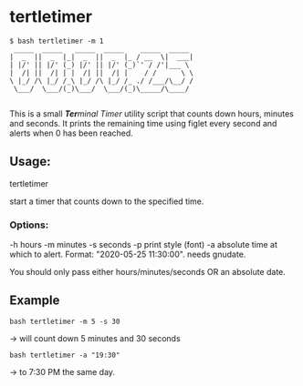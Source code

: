 # tertletimer

```
$ bash tertletimer -m 1
 _____  _____   _____  _____    _____  _____ 
|  _  ||  _  |_|  _  ||  _  |_ / __  \|  ___|
| |/' || |/' (_) |/' || |/' (_)`' / /'|___ \ 
|  /| ||  /| | |  /| ||  /| |    / /      \ \
\ |_/ /\ |_/ /_\ |_/ /\ |_/ /_ ./ /___/\__/ /
 \___/  \___/(_)\___/  \___/(_)\_____/\____/ 
                                             
```


This is a small ***Ter**minal Timer* utility script that counts down hours, minutes and seconds.
It prints the remaining time using figlet every second and alerts when 0 has been reached.

## Usage:
tertletimer

start a timer that counts down to the specified time.

### Options:
-h hours
-m minutes
-s seconds
-p print style (font)
-a absolute time at which to alert. Format: "2020-05-25 11:30:00". needs gnudate.

You should only pass either hours/minutes/seconds OR an absolute date.


## Example
```
bash tertletimer -m 5 -s 30
```
-> will count down 5 minutes and 30 seconds

```
bash tertletimer -a "19:30"
```
-> to 7:30 PM the same day.

